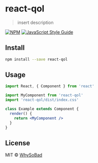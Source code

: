 # react-qol

> insert description

[![NPM](https://img.shields.io/npm/v/react-qol.svg)](https://www.npmjs.com/package/react-qol) [![JavaScript Style Guide](https://img.shields.io/badge/code_style-standard-brightgreen.svg)](https://standardjs.com)

## Install

```bash
npm install --save react-qol
```

## Usage

```jsx
import React, { Component } from 'react'

import MyComponent from 'react-qol'
import 'react-qol/dist/index.css'

class Example extends Component {
  render() {
    return <MyComponent />
  }
}
```

## License

MIT © [WhySoBad](https://github.com/WhySoBad)
